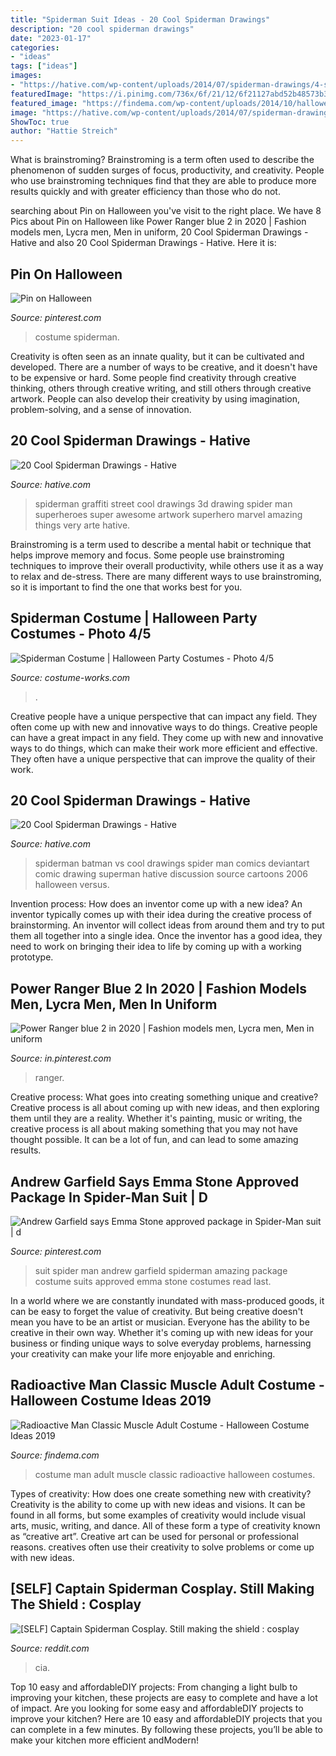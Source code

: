 ```yaml
---
title: "Spiderman Suit Ideas - 20 Cool Spiderman Drawings"
description: "20 cool spiderman drawings"
date: "2023-01-17"
categories:
- "ideas"
tags: ["ideas"]
images:
- "https://hative.com/wp-content/uploads/2014/07/spiderman-drawings/4-spiderman-drawings.jpg"
featuredImage: "https://i.pinimg.com/736x/6f/21/12/6f21127abd52b48573b3ffa3c84c81ac--spiderman-makeup-spiderman-costume.jpg"
featured_image: "https://findema.com/wp-content/uploads/2014/10/halloween_20144681.jpg"
image: "https://hative.com/wp-content/uploads/2014/07/spiderman-drawings/4-spiderman-drawings.jpg"
ShowToc: true
author: "Hattie Streich"
---
```



What is brainstroming?
Brainstroming is a term often used to describe the phenomenon of sudden surges of focus, productivity, and creativity. People who use brainstroming techniques find that they are able to produce more results quickly and with greater efficiency than those who do not.

	

		
searching about Pin on Halloween you've visit to the right place. We have 8 Pics about Pin on Halloween like Power Ranger blue 2 in 2020 | Fashion models men, Lycra men, Men in uniform, 20 Cool Spiderman Drawings - Hative and also 20 Cool Spiderman Drawings - Hative. Here it is:
		
    
## Pin On Halloween

<img loading=lazy src="https://i.pinimg.com/736x/6f/21/12/6f21127abd52b48573b3ffa3c84c81ac--spiderman-makeup-spiderman-costume.jpg" onerror="this.onerror=null;this.src='https://tse4.mm.bing.net/th?id=OIP.zZGKqvWXQT6HC9jF_p_5mAHaNV&amp;pid=15.1';" alt="Pin on Halloween">

_Source: pinterest.com_

>costume spiderman. 

	

Creativity is often seen as an innate quality, but it can be cultivated and developed. There are a number of ways to be creative, and it doesn't have to be expensive or hard. Some people find creativity through creative thinking, others through creative writing, and still others through creative artwork. People can also develop their creativity by using imagination, problem-solving, and a sense of innovation.

    
## 20 Cool Spiderman Drawings - Hative

<img loading=lazy src="https://hative.com/wp-content/uploads/2014/07/spiderman-drawings/4-spiderman-drawings.jpg" onerror="this.onerror=null;this.src='https://tse1.mm.bing.net/th?id=OIP.FoDb6moj54CFoORld7AAQwHaLH&amp;pid=15.1';" alt="20 Cool Spiderman Drawings - Hative">

_Source: hative.com_

>spiderman graffiti street cool drawings 3d drawing spider man superheroes super awesome artwork superhero marvel amazing things very arte hative. 

	

Brainstroming is a term used to describe a mental habit or technique that helps improve memory and focus. Some people use brainstroming techniques to improve their overall productivity, while others use it as a way to relax and de-stress. There are many different ways to use brainstroming, so it is important to find the one that works best for you.

    
## Spiderman Costume | Halloween Party Costumes - Photo 4/5

<img loading=lazy src="https://photos.costume-works.com/full/spiderman2.jpg" onerror="this.onerror=null;this.src='https://tse1.mm.bing.net/th?id=OIP.b8qRlHPxWWboTUmRsFmT4gHaNM&amp;pid=15.1';" alt="Spiderman Costume | Halloween Party Costumes - Photo 4/5">

_Source: costume-works.com_

>. 

	

Creative people have a unique perspective that can impact any field. They often come up with new and innovative ways to do things.
Creative people can have a great impact in any field. They come up with new and innovative ways to do things, which can make their work more efficient and effective. They often have a unique perspective that can improve the quality of their work.

    
## 20 Cool Spiderman Drawings - Hative

<img loading=lazy src="https://hative.com/wp-content/uploads/2014/07/spiderman-drawings/14-spiderman-drawings.jpg" onerror="this.onerror=null;this.src='https://tse2.mm.bing.net/th?id=OIP.fgFvbL7OX_cLr4h9FnE2zQHaJ_&amp;pid=15.1';" alt="20 Cool Spiderman Drawings - Hative">

_Source: hative.com_

>spiderman batman vs cool drawings spider man comics deviantart comic drawing superman hative discussion source cartoons 2006 halloween versus. 

	

Invention process: How does an inventor come up with a new idea?
An inventor typically comes up with their idea during the creative process of brainstorming. An inventor will collect ideas from around them and try to put them all together into a single idea. Once the inventor has a good idea, they need to work on bringing their idea to life by coming up with a working prototype.

    
## Power Ranger Blue 2 In 2020 | Fashion Models Men, Lycra Men, Men In Uniform

<img loading=lazy src="https://i.pinimg.com/736x/1b/61/1e/1b611e5d691386a29a720831097b4067.jpg" onerror="this.onerror=null;this.src='https://tse1.mm.bing.net/th?id=OIP.4HxskgEHvJxElpNsewUcMwHaNK&amp;pid=15.1';" alt="Power Ranger blue 2 in 2020 | Fashion models men, Lycra men, Men in uniform">

_Source: in.pinterest.com_

>ranger. 

	

Creative process: What goes into creating something unique and creative?
Creative process is all about coming up with new ideas, and then exploring them until they are a reality. Whether it's painting, music or writing, the creative process is all about making something that you may not have thought possible. It can be a lot of fun, and can lead to some amazing results.

    
## Andrew Garfield Says Emma Stone Approved Package In Spider-Man Suit | D

<img loading=lazy src="https://i.pinimg.com/originals/64/bf/f2/64bff236712522935107c99ce53c6188.jpg" onerror="this.onerror=null;this.src='https://tse1.mm.bing.net/th?id=OIP.WcQ_XEFRGRW6W6s_ro0b4QHaKc&amp;pid=15.1';" alt="Andrew Garfield says Emma Stone approved package in Spider-Man suit | d">

_Source: pinterest.com_

>suit spider man andrew garfield spiderman amazing package costume suits approved emma stone costumes read last. 

	

In a world where we are constantly inundated with mass-produced goods, it can be easy to forget the value of creativity. But being creative doesn't mean you have to be an artist or musician. Everyone has the ability to be creative in their own way. Whether it's coming up with new ideas for your business or finding unique ways to solve everyday problems, harnessing your creativity can make your life more enjoyable and enriching.

    
## Radioactive Man Classic Muscle Adult Costume - Halloween Costume Ideas 2019

<img loading=lazy src="https://findema.com/wp-content/uploads/2014/10/halloween_20144681.jpg" onerror="this.onerror=null;this.src='https://tse4.mm.bing.net/th?id=OIP.nb9IbGh5DP28CJ25wmFMHwHaKl&amp;pid=15.1';" alt="Radioactive Man Classic Muscle Adult Costume - Halloween Costume Ideas 2019">

_Source: findema.com_

>costume man adult muscle classic radioactive halloween costumes. 

	

Types of creativity: How does one create something new with creativity?
Creativity is the ability to come up with new ideas and visions. It can be found in all forms, but some examples of creativity would include visual arts, music, writing, and dance. All of these form a type of creativity known as “creative art”. Creative art can be used for personal or professional reasons. creatives often use their creativity to solve problems or come up with new ideas.

    
## [SELF] Captain Spiderman Cosplay. Still Making The Shield : Cosplay

<img loading=lazy src="https://external-preview.redd.it/YVQABvpQ0--svu706FnK0Z3VIc5xw-p5LqKhavL4ngI.jpg?auto=webp&amp;s=b917601a798c3f35c45a7c96805658f173f1654a" onerror="this.onerror=null;this.src='https://tse1.mm.bing.net/th?id=OIP.C02rJ4DYILQ3QtiGCEUaOwHaLL&amp;pid=15.1';" alt="[SELF] Captain Spiderman Cosplay. Still making the shield : cosplay">

_Source: reddit.com_

>cia. 

	

Top 10 easy and affordableDIY projects: From changing a light bulb to improving your kitchen, these projects are easy to complete and have a lot of impact.
Are you looking for some easy and affordableDIY projects to improve your kitchen? Here are 10 easy and affordableDIY projects that you can complete in a few minutes. By following these projects, you’ll be able to make your kitchen more efficient andModern!

